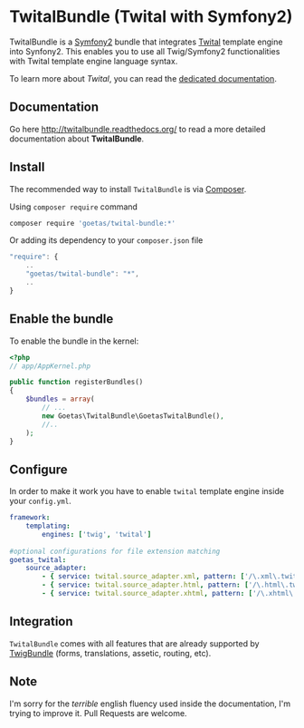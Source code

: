 TwitalBundle (Twital with Symfony2)
===================================

TwitalBundle is a  [Symfony2](http://symfony.com) bundle that integrates [Twital](https://github.com/goetas/twital) template engine into Synfony2.
This enables you to use all Twig/Symfony2 functionalities with Twital template engine language syntax.

To learn more about *Twital*, you can read the  [dedicated documentation](http://twital.readthedocs.org).


Documentation
-------------

Go here http://twitalbundle.readthedocs.org/ to read a more detailed documentation about **TwitalBundle**.

Install
-------

The recommended way to install ``TwitalBundle`` is via [Composer](https://getcomposer.org/).

Using  ``composer require`` command

```bash
composer require 'goetas/twital-bundle:*'
```
Or adding its dependency to your ``composer.json`` file

```js
"require": {
    ..
    "goetas/twital-bundle": "*",
    ..
}
```


Enable the bundle
---------------

To enable the bundle in the kernel:

```php
<?php
// app/AppKernel.php

public function registerBundles()
{
    $bundles = array(
        // ...
        new Goetas\TwitalBundle\GoetasTwitalBundle(),
        //..
    );
}
```

Configure
--------

In order to make it work you have to enable ``twital`` template engine inside your ``config.yml``.

```yaml
framework:
    templating:
        engines: ['twig', 'twital']
        
#optional configurations for file extension matching 
goetas_twital:
    source_adapter:
        - { service: twital.source_adapter.xml, pattern: ['/\.xml\.twital$/', '/\.atom\.twital$/'] }
        - { service: twital.source_adapter.html, pattern: ['/\.html\.twital$/', '/\.htm\.twital$/'] }
        - { service: twital.source_adapter.xhtml, pattern: ['/\.xhtml\.twital$/'] }    
```

Integration
----------

``TwitalBundle`` comes with all features that are already supported by [TwigBundle](https://github.com/symfony/TwigBundle) 
(forms, translations, assetic, routing, etc).  


Note
----

I'm sorry for the *terrible* english fluency used inside the documentation, I'm trying to improve it. 
Pull Requests are welcome.
